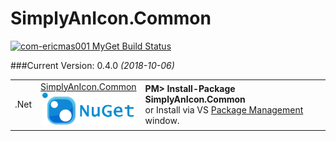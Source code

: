 # SimplyAnIcon.Common
[![com-ericmas001 MyGet Build Status](https://www.myget.org/BuildSource/Badge/com-ericmas001?identifier=2c671af4-74ce-4836-92c3-8c4985192ee2)](https://www.myget.org/)

###Current Version: 0.4.0 *(2018-10-06)*

<table align="center" width="100%">
    <tbody>
        <tr>
            <td rowspan>.Net</td>
            <td align="center">
            <a href="https://www.nuget.org/packages/SimplyAnIcon.Common/" target="_blank">
            SimplyAnIcon.Common <br />
            <img src="https://github.com/SimplyAnIcon/Common/raw/master/Resources/nuget.png" alt="NuGet" width=150 />
            </a>
            </td>
            <td align="left">
                <div class="nuget-badge">
                    <b>PM&gt; Install-Package SimplyAnIcon.Common</b> <br />
                    or Install via VS <a href="https://docs.nuget.org/consume/package-manager-dialog" target="_blank">Package Management</a> window.
                </div>
            </td>
        </tr>
    </tbody>
</table>
